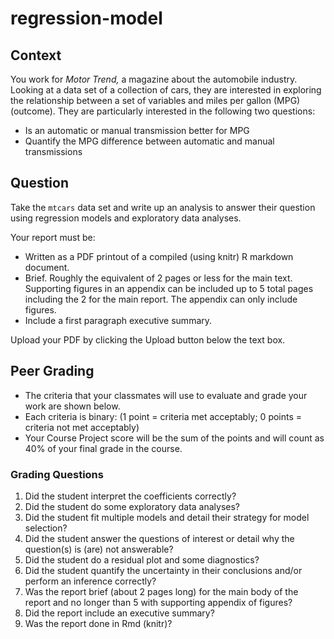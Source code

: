 # regression-model
## Context
You work for _Motor Trend,_ a magazine about the automobile industry. Looking at a data set of a collection of cars, they are interested in exploring the relationship between a set of variables and miles per gallon (MPG) (outcome). They are particularly interested in the following two questions:
* Is an automatic or manual transmission better for MPG
* Quantify the MPG difference between automatic and manual transmissions

## Question
Take the `mtcars` data set and write up an analysis to answer their question using regression models and exploratory data analyses.

Your report must be:
*   Written as a PDF printout of a compiled (using knitr) R markdown document.
*   Brief. Roughly the equivalent of 2 pages or less for the main text. Supporting figures in an appendix can be included up to 5 total pages including the 2 for the main report. The appendix can only include figures.
*   Include a first paragraph executive summary.

Upload your PDF by clicking the Upload button below the text box.  

## Peer Grading  
*   The criteria that your classmates will use to evaluate and grade your work are shown below. 
*   Each criteria is binary: (1 point = criteria met acceptably; 0 points = criteria not met acceptably)
*   Your Course Project score will be the sum of the points and will count as 40% of your final grade in the course.

### Grading Questions
1. Did the student interpret the coefficients correctly?
1. Did the student do some exploratory data analyses?
1. Did the student fit multiple models and detail their strategy for model selection?
1. Did the student answer the questions of interest or detail why the question(s) is (are) not answerable?
1. Did the student do a residual plot and some diagnostics?
1. Did the student quantify the uncertainty in their conclusions and/or perform an inference correctly?
1. Was the report brief (about 2 pages long) for the main body of the report and no longer than 5 with supporting appendix of figures?
1. Did the report include an executive summary?
1. Was the report done in Rmd (knitr)?
